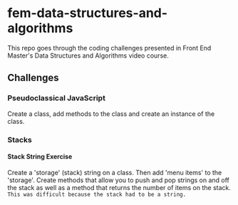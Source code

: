 # fem-data-structures-and-algorithms

This repo goes through the coding challenges presented in Front End Master's Data Structures and Algorithms video course.

## Challenges

### Pseudoclassical JavaScript
Create a class, add methods to the class and create an instance of the class.

### Stacks

#### Stack String Exercise
Create a 'storage' (stack) string on a class. Then add 'menu items' to the 'storage'. Create methods that allow you to push and pop strings on and off the stack as well as a method that returns the number of items on the stack.
```This was difficult because the stack had to be a string.```
